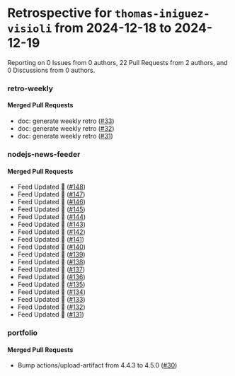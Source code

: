 # Retrospective for `thomas-iniguez-visioli` from 2024-12-18 to 2024-12-19

Reporting on 0 Issues from 0 authors, 22 Pull Requests from 2 authors, and 0 Discussions from 0 authors.


### retro-weekly

#### Merged Pull Requests

- doc: generate weekly retro ([#33](https://github.com/thomas-iniguez-visioli/retro-weekly/pull/33))
- doc: generate weekly retro ([#32](https://github.com/thomas-iniguez-visioli/retro-weekly/pull/32))
- doc: generate weekly retro ([#31](https://github.com/thomas-iniguez-visioli/retro-weekly/pull/31))

### nodejs-news-feeder

#### Merged Pull Requests

- Feed Updated 🍿 ([#148](https://github.com/thomas-iniguez-visioli/nodejs-news-feeder/pull/148))
- Feed Updated 🍿 ([#147](https://github.com/thomas-iniguez-visioli/nodejs-news-feeder/pull/147))
- Feed Updated 🍿 ([#146](https://github.com/thomas-iniguez-visioli/nodejs-news-feeder/pull/146))
- Feed Updated 🍿 ([#145](https://github.com/thomas-iniguez-visioli/nodejs-news-feeder/pull/145))
- Feed Updated 🍿 ([#144](https://github.com/thomas-iniguez-visioli/nodejs-news-feeder/pull/144))
- Feed Updated 🍿 ([#143](https://github.com/thomas-iniguez-visioli/nodejs-news-feeder/pull/143))
- Feed Updated 🍿 ([#142](https://github.com/thomas-iniguez-visioli/nodejs-news-feeder/pull/142))
- Feed Updated 🍿 ([#141](https://github.com/thomas-iniguez-visioli/nodejs-news-feeder/pull/141))
- Feed Updated 🍿 ([#140](https://github.com/thomas-iniguez-visioli/nodejs-news-feeder/pull/140))
- Feed Updated 🍿 ([#139](https://github.com/thomas-iniguez-visioli/nodejs-news-feeder/pull/139))
- Feed Updated 🍿 ([#138](https://github.com/thomas-iniguez-visioli/nodejs-news-feeder/pull/138))
- Feed Updated 🍿 ([#137](https://github.com/thomas-iniguez-visioli/nodejs-news-feeder/pull/137))
- Feed Updated 🍿 ([#136](https://github.com/thomas-iniguez-visioli/nodejs-news-feeder/pull/136))
- Feed Updated 🍿 ([#135](https://github.com/thomas-iniguez-visioli/nodejs-news-feeder/pull/135))
- Feed Updated 🍿 ([#134](https://github.com/thomas-iniguez-visioli/nodejs-news-feeder/pull/134))
- Feed Updated 🍿 ([#133](https://github.com/thomas-iniguez-visioli/nodejs-news-feeder/pull/133))
- Feed Updated 🍿 ([#132](https://github.com/thomas-iniguez-visioli/nodejs-news-feeder/pull/132))
- Feed Updated 🍿 ([#131](https://github.com/thomas-iniguez-visioli/nodejs-news-feeder/pull/131))

### portfolio

#### Merged Pull Requests

- Bump actions/upload-artifact from 4.4.3 to 4.5.0 ([#30](https://github.com/thomas-iniguez-visioli/portfolio/pull/30))